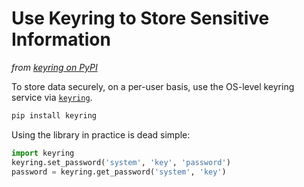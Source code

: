 # Use Keyring to Store Sensitive Information

*from [keyring on PyPI](https://pypi.python.org/pypi/keyring#using-keyring)*

To store data securely, on a per-user basis, use the OS-level keyring service via [`keyring`](https://pypi.python.org/pypi/keyring#using-keyring).

```bash
pip install keyring
```

Using the library in practice is dead simple:

```python
import keyring
keyring.set_password('system', 'key', 'password')
password = keyring.get_password('system', 'key')
```
